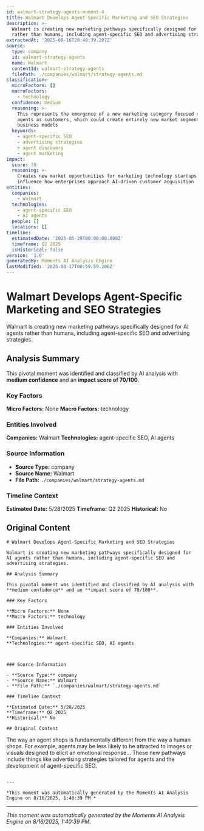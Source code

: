 ```yaml
---
id: walmart-strategy-agents-moment-4
title: Walmart Develops Agent-Specific Marketing and SEO Strategies
description: >-
  Walmart is creating new marketing pathways specifically designed for AI agents
  rather than humans, including agent-specific SEO and advertising strategies.
extractedAt: '2025-08-16T20:40:39.207Z'
source:
  type: company
  id: walmart-strategy-agents
  name: Walmart
  contentId: walmart-strategy-agents
  filePath: ./companies/walmart/strategy-agents.md
classification:
  microFactors: []
  macroFactors:
    - technology
  confidence: medium
  reasoning: >-
    This represents the emergence of a new marketing category focused on AI
    agents as customers, which could create entirely new market segments and
    business models
  keywords:
    - agent-specific SEO
    - advertising strategies
    - agent discovery
    - agent marketing
impact:
  score: 70
  reasoning: >-
    Creates new market opportunities for marketing technology startups and could
    influence how enterprises approach AI-driven customer acquisition
entities:
  companies:
    - Walmart
  technologies:
    - agent-specific SEO
    - AI agents
  people: []
  locations: []
timeline:
  estimatedDate: '2025-05-29T00:00:00.000Z'
  timeframe: Q2 2025
  isHistorical: false
version: '1.0'
generatedBy: Moments AI Analysis Engine
lastModified: '2025-08-17T00:59:59.206Z'
---
```

# Walmart Develops Agent-Specific Marketing and SEO Strategies

Walmart is creating new marketing pathways specifically designed for AI agents rather than humans, including agent-specific SEO and advertising strategies.

## Analysis Summary

This pivotal moment was identified and classified by AI analysis with **medium confidence** and an **impact score of 70/100**.

### Key Factors

**Micro Factors:** None
**Macro Factors:** technology

### Entities Involved

**Companies:** Walmart
**Technologies:** agent-specific SEO, AI agents



### Source Information

- **Source Type:** company
- **Source Name:** Walmart
- **File Path:** `./companies/walmart/strategy-agents.md`

### Timeline Context

**Estimated Date:** 5/28/2025
**Timeframe:** Q2 2025
**Historical:** No

## Original Content

```
# Walmart Develops Agent-Specific Marketing and SEO Strategies

Walmart is creating new marketing pathways specifically designed for AI agents rather than humans, including agent-specific SEO and advertising strategies.

## Analysis Summary

This pivotal moment was identified and classified by AI analysis with **medium confidence** and an **impact score of 70/100**.

### Key Factors

**Micro Factors:** None
**Macro Factors:** technology

### Entities Involved

**Companies:** Walmart
**Technologies:** agent-specific SEO, AI agents



### Source Information

- **Source Type:** company
- **Source Name:** Walmart
- **File Path:** `./companies/walmart/strategy-agents.md`

### Timeline Context

**Estimated Date:** 5/28/2025
**Timeframe:** Q2 2025
**Historical:** No

## Original Content

```
The way an agent shops is fundamentally different from the way a human shops. For example, agents may be less likely to be attracted to images or visuals designed to elicit an emotional response... These new pathways include things like advertising strategies tailored for agents and the development of agent-specific SEO.
```

---

*This moment was automatically generated by the Moments AI Analysis Engine on 8/16/2025, 1:40:39 PM.*

```

---

*This moment was automatically generated by the Moments AI Analysis Engine on 8/16/2025, 1:40:39 PM.*
